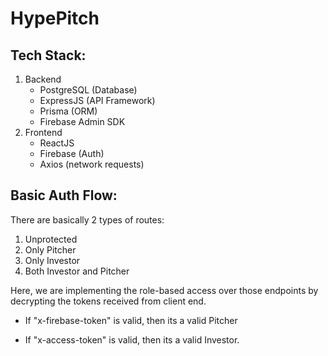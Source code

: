 # HypePitch

## Tech Stack:

1. Backend
   - PostgreSQL (Database)
   - ExpressJS (API Framework)
   - Prisma (ORM)
   - Firebase Admin SDK
1. Frontend
   - ReactJS
   - Firebase (Auth)
   - Axios (network requests)

## Basic Auth Flow:

There are basically 2 types of routes:

1. Unprotected
1. Only Pitcher
1. Only Investor
1. Both Investor and Pitcher

Here, we are implementing the role-based access over those endpoints by decrypting the tokens received from client end.

- If "x-firebase-token" is valid, then its a valid Pitcher

- If "x-access-token" is valid, then its a valid Investor.
